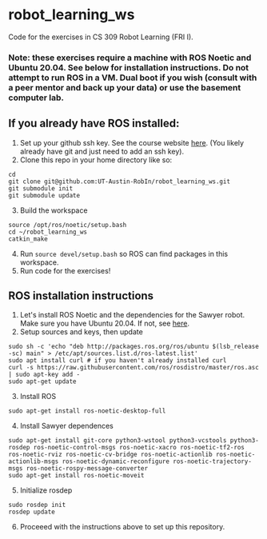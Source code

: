 # robot_learning_ws
Code for the exercises in CS 309 Robot Learning (FRI I). 

### Note: these exercises require a machine with ROS Noetic and Ubuntu 20.04. See below for installation instructions. Do not attempt to run ROS in a VM. Dual boot if you wish (consult with a peer mentor and back up your data) or use the basement computer lab. 

## If you already have ROS installed: 
1. Set up your github ssh key. See the course website [here](https://www.cs.utexas.edu/~abba/fri-robot-learning/install_use_github.html). (You likely already have git and just need to add an ssh key). 
2. Clone this repo in your home directory like so:
```
cd
git clone git@github.com:UT-Austin-RobIn/robot_learning_ws.git
git submodule init
git submodule update
```
3. Build the workspace
```
source /opt/ros/noetic/setup.bash
cd ~/robot_learning_ws
catkin_make
```
4. Run `source devel/setup.bash` so ROS can find packages in this workspace.
5. Run code for the exercises! 


## ROS installation instructions
1. Let's install ROS Noetic and the dependencies for the Sawyer robot. Make sure you have Ubuntu 20.04. If not, see [here](https://releases.ubuntu.com/focal/).
2. Setup sources and keys, then update
```
sudo sh -c 'echo "deb http://packages.ros.org/ros/ubuntu $(lsb_release -sc) main" > /etc/apt/sources.list.d/ros-latest.list'
sudo apt install curl # if you haven't already installed curl
curl -s https://raw.githubusercontent.com/ros/rosdistro/master/ros.asc | sudo apt-key add -
sudo apt-get update
```
3. Install ROS
```
sudo apt-get install ros-noetic-desktop-full
```
4. Install Sawyer dependences
```
sudo apt-get install git-core python3-wstool python3-vcstools python3-rosdep ros-noetic-control-msgs ros-noetic-xacro ros-noetic-tf2-ros ros-noetic-rviz ros-noetic-cv-bridge ros-noetic-actionlib ros-noetic-actionlib-msgs ros-noetic-dynamic-reconfigure ros-noetic-trajectory-msgs ros-noetic-rospy-message-converter
sudo apt-get install ros-noetic-moveit
```
5. Initialize rosdep
```
sudo rosdep init
rosdep update
```
6. Proceeed with the instructions above to set up this repository.




